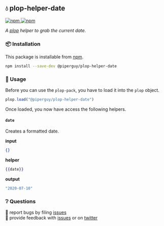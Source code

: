 ## 💧 plop-helper-date

<a href="https://npmjs.com/package/@piperguy/plop-helper-date">
    <img alt="npm" src="https://img.shields.io/npm/v/@piperguy/plop-helper-date.svg?style=flat-square">
</a>

<a href="https://npmjs.com/package/@piperguy/plop-helper-date">
    <img alt="npm" src="https://img.shields.io/npm/dt/@piperguy/plop-helper-date?style=flat-square">
</a>

_A [plop][plop] helper to grab the current date._

### 📦 Installation

This package is installable from [npm][npm].

```bash
npm install --save-dev @piperguy/plop-helper-date
```

### 🥑 Usage

Before you can use the `plop-pack`, you have to load it into the `plop` object.

```javascript
plop.load("@piperguy/plop-helper-date")
```

Once loaded, you now have access the following helpers.

#### `date`

Creates a formatted date.

**input**

```json
{}
```

**helper**

```handlebars
{{date}}
```

**output**

```javascript
"2020-07-10"
```

### ❔ Questions

🐛 report bugs by filing [issues][issues]  
📢 provide feedback with [issues][issues] or on [twitter][twitter]

[plop]: https://plopjs.com
[npm]: https://npmjs.com
[piperguy]: https://piperguy.github.io
[issues]: https://github.com/@piperguy/plop-helper-date/issues
[twitter]: https://twitter.com/_PiperGuy_
